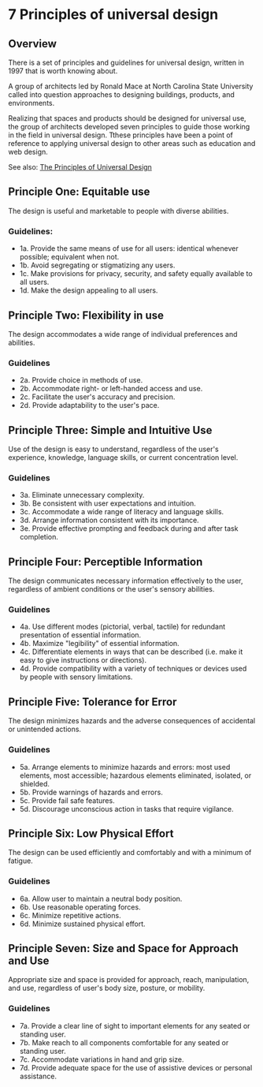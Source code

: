 # 7 Principles of universal design

## Overview

There is a set of principles and guidelines for universal design, written in 1997 that is worth knowing about.

A group of architects led by Ronald Mace at North Carolina State University called into question approaches to designing buildings, products, and environments.

Realizing that spaces and products should be designed for universal use, the group of architects developed seven principles to guide those working in the field in universal design. Tthese principles have been a point of reference to applying universal design to other areas such as education and web design.

See also: [The Principles of Universal Design](https://www.ncsu.edu/ncsu/design/cud/pubs_p/docs/poster.pdf)

## Principle One: Equitable use

The design is useful and marketable to people with diverse abilities.

### Guidelines:

- 1a. Provide the same means of use for all users: identical whenever possible; equivalent when not.
- 1b. Avoid segregating or stigmatizing any users.
- 1c. Make provisions for privacy, security, and safety equally available to all users.
- 1d. Make the design appealing to all users.

## Principle Two: Flexibility in use

The design accommodates a wide range of individual preferences and abilities.

### Guidelines

- 2a. Provide choice in methods of use.
- 2b. Accommodate right- or left-handed access and use.
- 2c. Facilitate the user's accuracy and precision.
- 2d. Provide adaptability to the user's pace.

## Principle Three: Simple and Intuitive Use

Use of the design is easy to understand, regardless of the user's experience, knowledge, language skills, or current concentration level.

### Guidelines

- 3a. Eliminate unnecessary complexity.
- 3b. Be consistent with user expectations and intuition.
- 3c. Accommodate a wide range of literacy and language skills.
- 3d. Arrange information consistent with its importance.
- 3e. Provide effective prompting and feedback during and after task completion.

## Principle Four: Perceptible Information

The design communicates necessary information effectively to the user, regardless of ambient conditions or the user's sensory abilities.

### Guidelines

- 4a. Use different modes (pictorial, verbal, tactile) for redundant presentation of essential information.
- 4b. Maximize "legibility" of essential information.
- 4c. Differentiate elements in ways that can be described (i.e. make it easy to give instructions or directions).
- 4d. Provide compatibility with a variety of techniques or devices used by people with sensory limitations.

## Principle Five: Tolerance for Error

The design minimizes hazards and the adverse consequences of accidental or unintended actions.

### Guidelines

- 5a. Arrange elements to minimize hazards and errors: most used elements, most accessible; hazardous elements eliminated, isolated, or shielded.
- 5b. Provide warnings of hazards and errors.
- 5c. Provide fail safe features.
- 5d. Discourage unconscious action in tasks that require vigilance.

## Principle Six: Low Physical Effort

The design can be used efficiently and comfortably and with a minimum of fatigue.

### Guidelines

- 6a. Allow user to maintain a neutral body position.
- 6b. Use reasonable operating forces.
- 6c. Minimize repetitive actions.
- 6d. Minimize sustained physical effort.

## Principle Seven: Size and Space for Approach and Use

Appropriate size and space is provided for approach, reach, manipulation, and use, regardless of user's body size, posture, or mobility.

### Guidelines

- 7a. Provide a clear line of sight to important elements for any seated or standing user.
- 7b. Make reach to all components comfortable for any seated or standing user.
- 7c. Accommodate variations in hand and grip size.
- 7d. Provide adequate space for the use of assistive devices or personal assistance.
